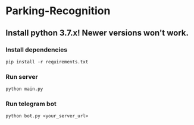 # Parking-Recognition

## Install python 3.7.x! Newer versions won't work.

### Install dependencies
`pip install -r requirements.txt`

### Run server
`python main.py`

### Run telegram bot
`python bot.py <your_server_url>`
